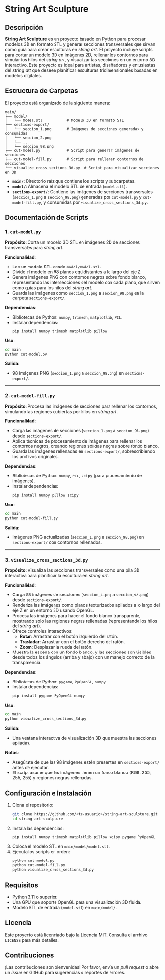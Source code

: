 # String Art Sculpture

## Descripción
**String Art Sculpture** es un proyecto basado en Python para procesar modelos 3D en formato STL y generar secciones transversales que sirvan como guía para crear esculturas en *string art*. El proyecto incluye scripts para cortar un modelo 3D en imágenes 2D, rellenar los contornos para simular los hilos del *string art*, y visualizar las secciones en un entorno 3D interactivo. Este proyecto es ideal para artistas, diseñadores y entusiastas del *string art* que deseen planificar esculturas tridimensionales basadas en modelos digitales.

## Estructura de Carpetas
El proyecto está organizado de la siguiente manera:
```
main/
├── model/
│   └── model.stl           # Modelo 3D en formato STL
├── sections-export/
│   └── seccion_1.png       # Imágenes de secciones generadas y consumidas
│   └── seccion_2.png
│   └── ...
│   └── seccion_98.png
├── cut-model.py            # Script para generar imágenes de secciones
├── cut-model-fill.py       # Script para rellenar contornos de secciones
└── visualize_cross_sections_3d.py  # Script para visualizar secciones en 3D
```

- **`main/`**: Directorio raíz que contiene los scripts y subcarpetas.
- **`model/`**: Almacena el modelo STL de entrada (`model.stl`).
- **`sections-export/`**: Contiene las imágenes de secciones transversales (`seccion_1.png` a `seccion_98.png`) generadas por `cut-model.py` y `cut-model-fill.py`, y consumidas por `visualize_cross_sections_3d.py`.

## Documentación de Scripts

### 1. `cut-model.py`
**Propósito**: Corta un modelo 3D STL en imágenes 2D de secciones transversales para *string art*.

**Funcionalidad**:
- Lee un modelo STL desde `model/model.stl`.
- Divide el modelo en 98 planos equidistantes a lo largo del eje Z.
- Genera imágenes PNG con contornos negros sobre fondo blanco, representando las intersecciones del modelo con cada plano, que sirven como guías para los hilos del *string art*.
- Guarda las imágenes como `seccion_1.png` a `seccion_98.png` en la carpeta `sections-export/`.

**Dependencias**:
- Bibliotecas de Python: `numpy`, `trimesh`, `matplotlib`, `PIL`.
- Instalar dependencias:
  ```bash
  pip install numpy trimesh matplotlib pillow
  ```

**Uso**:
```bash
cd main
python cut-model.py
```

**Salida**:
- 98 imágenes PNG (`seccion_1.png` a `seccion_98.png`) en `sections-export/`.

---

### 2. `cut-model-fill.py`
**Propósito**: Procesa las imágenes de secciones para rellenar los contornos, simulando las regiones cubiertas por hilos en *string art*.

**Funcionalidad**:
- Carga las imágenes de secciones (`seccion_1.png` a `seccion_98.png`) desde `sections-export/`.
- Aplica técnicas de procesamiento de imágenes para rellenar los contornos negros, creando regiones sólidas negras sobre fondo blanco.
- Guarda las imágenes rellenadas en `sections-export/`, sobrescribiendo los archivos originales.

**Dependencias**:
- Bibliotecas de Python: `numpy`, `PIL`, `scipy` (para procesamiento de imágenes).
- Instalar dependencias:
  ```bash
  pip install numpy pillow scipy
  ```

**Uso**:
```bash
cd main
python cut-model-fill.py
```

**Salida**:
- Imágenes PNG actualizadas (`seccion_1.png` a `seccion_98.png`) en `sections-export/` con contornos rellenados.

---

### 3. `visualize_cross_sections_3d.py`
**Propósito**: Visualiza las secciones transversales como una pila 3D interactiva para planificar la escultura en *string art*.

**Funcionalidad**:
- Carga 98 imágenes de secciones (`seccion_1.png` a `seccion_98.png`) desde `sections-export/`.
- Renderiza las imágenes como planos texturizados apilados a lo largo del eje Z en un entorno 3D usando OpenGL.
- Procesa las imágenes para hacer el fondo blanco transparente, mostrando solo las regiones negras rellenadas (representando los hilos del *string art*).
- Ofrece controles interactivos:
  - **Rotar**: Arrastrar con el botón izquierdo del ratón.
  - **Trasladar**: Arrastrar con el botón derecho del ratón.
  - **Zoom**: Desplazar la rueda del ratón.
- Muestra la escena con un fondo blanco, y las secciones son visibles desde todos los ángulos (arriba y abajo) con un manejo correcto de la transparencia.

**Dependencias**:
- Bibliotecas de Python: `pygame`, `PyOpenGL`, `numpy`.
- Instalar dependencias:
  ```bash
  pip install pygame PyOpenGL numpy
  ```

**Uso**:
```bash
cd main
python visualize_cross_sections_3d.py
```

**Salida**:
- Una ventana interactiva de visualización 3D que muestra las secciones apiladas.

**Notas**:
- Asegúrate de que las 98 imágenes estén presentes en `sections-export/` antes de ejecutar.
- El script asume que las imágenes tienen un fondo blanco (RGB: 255, 255, 255) y regiones negras rellenadas.

## Configuración e Instalación
1. Clona el repositorio:
   ```bash
   git clone https://github.com/<tu-usuario>/string-art-sculpture.git
   cd string-art-sculpture
   ```
2. Instala las dependencias:
   ```bash
   pip install numpy trimesh matplotlib pillow scipy pygame PyOpenGL
   ```
3. Coloca el modelo STL en `main/model/model.stl`.
4. Ejecuta los scripts en orden:
   ```bash
   python cut-model.py
   python cut-model-fill.py
   python visualize_cross_sections_3d.py
   ```

## Requisitos
- Python 3.11 o superior.
- Una GPU que soporte OpenGL para una visualización 3D fluida.
- Modelo STL de entrada (`model.stl`) en `main/model/`.

## Licencia
Este proyecto está licenciado bajo la Licencia MIT. Consulta el archivo `LICENSE` para más detalles.

## Contribuciones
¡Las contribuciones son bienvenidas! Por favor, envía un *pull request* o abre un *issue* en GitHub para sugerencias o reportes de errores.